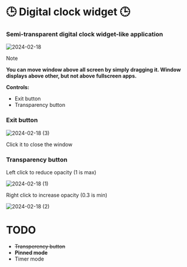# 🕒  Digital clock widget 🕒 
### Semi-transparent digital clock widget-like application
![2024-02-18](https://github.com/Asderl/DigitalClockWidget/assets/109987125/683d1db5-cbd5-46af-aeb3-5f7f01f5e53d)
>[!NOTE]
> **You can move window above all screen by simply dragging it.
> Window displays above other, but not above fullscreen apps.**


**Controls:**
+ Exit button
+ Transparency button

### Exit button
![2024-02-18 (3)](https://github.com/Asderl/DigitalClockWidget/assets/109987125/a0459576-a506-4b17-851d-653fa03ed932)

Click it to close the window

### Transparency button
Left click to reduce opacity (1 is max)

![2024-02-18 (1)](https://github.com/Asderl/DigitalClockWidget/assets/109987125/421a86d4-5c84-4e5f-86bf-90e4108dfa26)

Right click to increase opacity (0.3 is min)

![2024-02-18 (2)](https://github.com/Asderl/DigitalClockWidget/assets/109987125/25cf1698-f6ec-42c9-b67f-75b4e6bb156e)

# TODO 

- ~~Transperency button~~
- **Pinned mode**
- Timer mode
